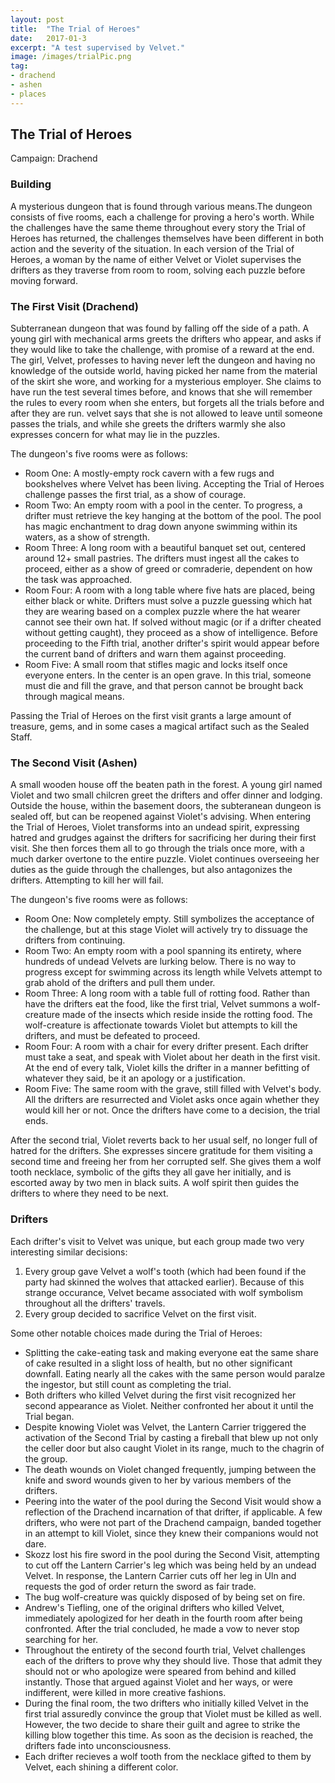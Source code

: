 ```yaml
---
layout: post
title:  "The Trial of Heroes"
date:   2017-01-3
excerpt: "A test supervised by Velvet."
image: /images/trialPic.png
tag:
- drachend
- ashen
- places 
---
```


## The Trial of Heroes
Campaign: Drachend

### Building
A mysterious dungeon that is found through various means.The dungeon consists of five rooms, each a challenge for proving a hero's worth. While the challenges have the same theme throughout every story the Trial of Heroes has returned, the challenges themselves have been different in both action and the severity of the situation. In each version of the Trial of Heroes, a woman by the name of either Velvet or Violet supervises the drifters as they traverse from room to room, solving each puzzle before moving forward.

### The First Visit (Drachend)
Subterranean dungeon that was found by falling off the side of a path. A young girl with mechanical arms greets the drifters who appear, and asks if they would like to take the challenge, with promise of a reward at the end. The girl, Velvet, professes to having never left the dungeon and having no knowledge of the outside world, having picked her name from the material of the skirt she wore, and working for a mysterious employer. She claims to have run the test several times before, and knows that she will remember the rules to every room when she enters, but forgets all the trials before and after they are run. velvet says that she is not allowed to leave until someone passes the trials, and while she greets the drifters warmly she also expresses concern for what may lie in the puzzles.

The dungeon's five rooms were as follows:
- Room One: A mostly-empty rock cavern with a few rugs and bookshelves where Velvet has been living. Accepting the Trial of Heroes challenge passes the first trial, as a show of courage.
- Room Two: An empty room with a pool in the center. To progress, a drifter must retrieve the key hanging at the bottom of the pool. The pool has magic enchantment to drag down anyone swimming within its waters, as a show of strength.
- Room Three: A long room with a beautiful banquet set out, centered around 12+ small pastries. The drifters must ingest all the cakes to proceed, either as a show of greed or comraderie, dependent on how the task was approached.
- Room Four: A room with a long table where five hats are placed, being either black or white. Drifters must solve a puzzle guessing which hat they are wearing based on a complex puzzle where the hat wearer cannot see their own hat. If solved without magic (or if a drifter cheated without getting caught), they proceed as a show of intelligence. Before proceeding to the Fifth trial, another drifter's spirit would appear before the current band of drifters and warn them against proceeding.
- Room Five: A small room that stifles magic and locks itself once everyone enters. In the center is an open grave. In this trial, someone must die and fill the grave, and that person cannot be brought back through magical means.

Passing the Trial of Heroes on the first visit grants a large amount of treasure, gems, and in some cases a magical artifact such as the Sealed Staff.

### The Second Visit (Ashen)
A small wooden house off the beaten path in the forest. A young girl named Violet and two small chilcren greet the drifters and offer dinner and lodging. Outside the house, within the basement doors, the subteranean dungeon is sealed off, but can be reopened against Violet's advising. When entering the Trial of Heroes, Violet transforms into an undead spirit, expressing hatred and grudges against the drifters for sacrificing her during their first visit. She then forces them all to go through the trials once more, with a much darker overtone to the entire puzzle. Violet continues overseeing her duties as the guide through the challenges, but also antagonizes the drifters. Attempting to kill her will fail.

The dungeon's five rooms were as follows:
- Room One: Now completely empty. Still symbolizes the acceptance of the challenge, but at this stage Violet will actively try to dissuage the drifters from continuing.
- Room Two: An empty room with a pool spanning its entirety, where hundreds of undead Velvets are lurking below. There is no way to progress except for swimming across its length while Velvets attempt to grab ahold of the drifters and pull them under.
- Room Three: A long room with a table full of rotting food. Rather than have the drifters eat the food, like the first trial, Velvet summons a wolf-creature made of the insects which reside inside the rotting food. The wolf-creature is affectionate towards Violet but attempts to kill the drifters, and must be defeated to proceed.
- Room Four: A room with a chair for every drifter present. Each drifter must take a seat, and speak with Violet about her death in the first visit. At the end of every talk, Violet kills the drifter in a manner befitting of whatever they said, be it an apology or a justification.
- Room Five: The same room with the grave, still filled with Velvet's body. All the drifters are resurrected and Violet asks once again whether they would kill her or not. Once the drifters have come to a decision, the trial ends.

After the second trial, Violet reverts back to her usual self, no longer full of hatred for the drifters. She expresses sincere gratitude for them visiting a second time and freeing her from her corrupted self. She gives them a wolf tooth necklace, symbolic of the gifts they all gave her initially, and is escorted away by two men in black suits. A wolf spirit then guides the drifters to where they need to be next.

### Drifters
Each drifter's visit to Velvet was unique, but each group made two very interesting similar decisions:
1. Every group gave Velvet a wolf's tooth (which had been found if the party had skinned the wolves that attacked earlier). Because of this strange occurance, Velvet became associated with wolf symbolism throughout all the drifters' travels.
2. Every group decided to sacrifice Velvet on the first visit. 

Some other notable choices made during the Trial of Heroes:
- Splitting the cake-eating task and making everyone eat the same share of cake resulted in a slight loss of health, but no other significant downfall. Eating nearly all the cakes with the same person would paralze the ingestor, but still count as completing the trial.
- Both drifters who killed Velvet during the first visit recognized her second appearance as Violet. Neither confronted her about it until the Trial began.
- Despite knowing Violet was Velvet, the Lantern Carrier triggered the activation of the Second Trial by casting a fireball that blew up not only the celler door but also caught Violet in its range, much to the chagrin of the group.
- The death wounds on Violet changed frequently, jumping between the knife and sword wounds given to her by various members of the drifters.
- Peering into the water of the pool during the Second Visit would show a reflection of the Drachend incarnation of that drifter, if applicable. A few drifters, who were not part of the Drachend campaign, banded together in an attempt to kill Violet, since they knew their companions would not dare.
- Skozz lost his fire sword in the pool during the Second Visit, attempting to cut off the Lantern Carrier's leg which was being held by an undead Velvet. In response, the Lantern Carrier cuts off her leg in Uln and requests the god of order return the sword as fair trade.
- The bug wolf-creature was quickly disposed of by being set on fire.
- Andrew's Tiefling, one of the original drifters who killed Velvet, immediately apologized for her death in the fourth room after being confronted. After the trial concluded, he made a vow to never stop searching for her. 
- Throughout the entirety of the second fourth trial, Velvet challenges each of the drifters to prove why they should live. Those that admit they should not or who apologize were speared from behind and killed instantly. Those that argued against Violet and her ways, or were indifferent, were killed in more creative fashions.
- During the final room, the two drifters who initially killed Velvet in the first trial assuredly convince the group that Violet must be killed as well. However, the two decide to share their guilt and agree to strike the killing blow together this time. As soon as the decision is reached, the drifters fade into unconsciousness.
- Each drifter recieves a wolf tooth from the necklace gifted to them by Velvet, each shining a different color.
